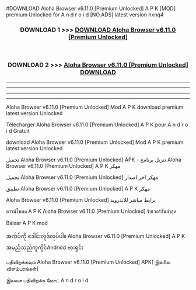 #DOWNLOAD Aloha Browser  v6.11.0 [Premium Unlocked] A P K [MOD] premium Unlocked for A n d r o i d [NO.ADS] latest version hxnq4



<div align="center">

<h3>DOWNLOAD 1 >>> <a href="https://teeasianyam.web.app?sq=Aloha Browser  v6.11.0 [Premium Unlocked]">DOWNLOAD Aloha Browser  v6.11.0 [Premium Unlocked] </a></h3><br>

<h3>DOWNLOAD 2 >>> <a href="https://teeasianyam.web.app?sq=Aloha Browser  v6.11.0 [Premium Unlocked] ">Aloha Browser  v6.11.0 [Premium Unlocked]  DOWNLOAD </a></h3>

</div>


----------------------------------------------------------

----------------------------------------------------------

----------------------------------------------------------

----------------------------------------------------------


Aloha Browser  v6.11.0 [Premium Unlocked]  Mod A P K download premium latest version Unlocked

Télécharger Aloha Browser  v6.11.0 [Premium Unlocked]  A P K pour A n d r o i d Gratuit

download Aloha Browser  v6.11.0 [Premium Unlocked]  Mod A P K premium latest version Unlocked

تحميل Aloha Browser  v6.11.0 [Premium Unlocked]  APK - تنزيل برنامج Aloha Browser  v6.11.0 [Premium Unlocked]  A P K مهكر

تحميل Aloha Browser  v6.11.0 [Premium Unlocked]  مهكر اخر اصدار

تطبيق Aloha Browser  v6.11.0 [Premium Unlocked]  A P K مهكر

Aloha Browser  v6.11.0 [Premium Unlocked]  برابط مباشر للاندرويد

ดาวน์โหลด A P K Aloha Browser  v6.11.0 [Premium Unlocked]  รับเวอร์ชันล่าสุด

Baixar A P K mod

အက်ပ်ကို ဒေါင်းလုဒ်လုပ်ပါ။ Aloha Browser  v6.11.0 [Premium Unlocked]  A P K အမည်သည်ကူကိုင်Andriod ဗားရှင်း

பதிவிறக்கவும் Aloha Browser  v6.11.0 [Premium Unlocked]  APK[ இல்லை விளம்பரங்கள்] 
 
இலவச பதிவிறக்க மோட் A n d r o i d



